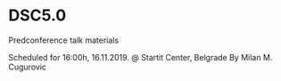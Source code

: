 # DSC5.0

Predconference talk materials

Scheduled for 16:00h, 16.11.2019. @ Startit Center, Belgrade
By Milan M. Cugurovic
